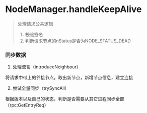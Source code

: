 # NodeManager.handleKeepAlive

>处理请求公共逻辑
>1. ~~校验签名~~
>2. 判断请求节点的nStatus是否为NODE_STATUS_DEAD

### 同步数据
1. 处理流言（introduceNeighbour）

将请求中带上的邻接节点，取出新节点，新增节点信息，建立连接

2. 尝试全量同步（trySyncAll）

根据版本以及自己的状态，判断是否需要从其它进程同步全部（rpc:GetEntryReq）